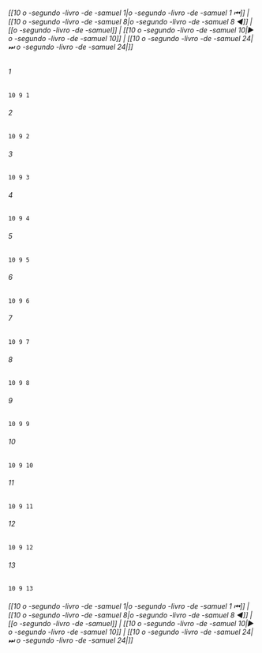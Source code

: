 
###### [[10 o -segundo -livro -de -samuel 1|o -segundo -livro -de -samuel 1 ⏮]] | [[10 o -segundo -livro -de -samuel 8|o -segundo -livro -de -samuel 8 ◀]] | [[o -segundo -livro -de -samuel]] | [[10 o -segundo -livro -de -samuel 10|▶ o -segundo -livro -de -samuel 10]] | [[10 o -segundo -livro -de -samuel 24|⏭ o -segundo -livro -de -samuel 24|]]

###### 1
``` verse
10 9 1 
```
###### 2
``` verse
10 9 2 
```
###### 3
``` verse
10 9 3 
```
###### 4
``` verse
10 9 4 
```
###### 5
``` verse
10 9 5 
```
###### 6
``` verse
10 9 6 
```
###### 7
``` verse
10 9 7 
```
###### 8
``` verse
10 9 8 
```
###### 9
``` verse
10 9 9 
```
###### 10
``` verse
10 9 10 
```
###### 11
``` verse
10 9 11 
```
###### 12
``` verse
10 9 12 
```
###### 13
``` verse
10 9 13 
```

###### [[10 o -segundo -livro -de -samuel 1|o -segundo -livro -de -samuel 1 ⏮]] | [[10 o -segundo -livro -de -samuel 8|o -segundo -livro -de -samuel 8 ◀]] | [[o -segundo -livro -de -samuel]] | [[10 o -segundo -livro -de -samuel 10|▶ o -segundo -livro -de -samuel 10]] | [[10 o -segundo -livro -de -samuel 24|⏭ o -segundo -livro -de -samuel 24|]]

